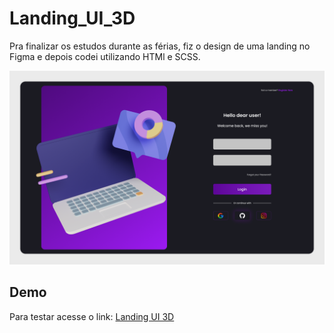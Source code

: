 # Landing_UI_3D
Pra finalizar os estudos durante as férias, fiz o design de uma landing no Figma e depois codei utilizando HTMl e SCSS.
<p align="center">
<img src="assets/img/landing.png">
<p>

## Demo
Para testar acesse o link: 
<a href="https://ulissesjunior.github.io/Landing_UI_3D/" target="_blank" >Landing UI 3D</a>
